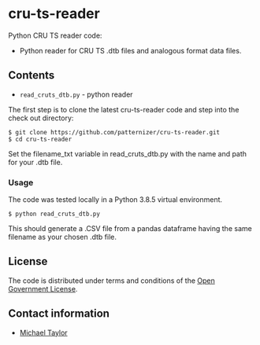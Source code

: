 # cru-ts-reader

Python CRU TS reader code:

* Python reader for CRU TS .dtb files and analogous format data files.

## Contents

* `read_cruts_dtb.py` - python reader

The first step is to clone the latest cru-ts-reader code and step into the check out directory: 

    $ git clone https://github.com/patternizer/cru-ts-reader.git
    $ cd cru-ts-reader

Set the filename_txt variable in read_cruts_dtb.py with the name and path for your .dtb file.

### Usage

The code was tested locally in a Python 3.8.5 virtual environment.

    $ python read_cruts_dtb.py

This should generate a .CSV file from a pandas dataframe having the same filename as your chosen .dtb file.

## License

The code is distributed under terms and conditions of the [Open Government License](http://www.nationalarchives.gov.uk/doc/open-government-licence/version/3/).

## Contact information

* [Michael Taylor](michael.a.taylor@uea.ac.uk)



